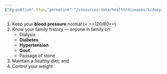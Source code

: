 ```yaml
---
{"dg-publish":true,"permalink":"/resources-data/health/diseases/kidney-disease/preventing-kidney-disease/"}
---
```


1. Keep your **blood pressure** normal (*< ==120/80==*)
2. Know your family history — anyone in family on:
	* Dialysis
	* **Diabetes**
	* **Hypertension**
	* **Gout**
	* Passage of stone
3. Maintain a healthy diet; and
4. Control your weight